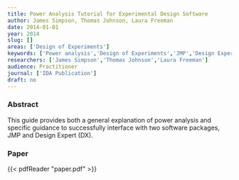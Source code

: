 ```yaml
---
title: Power Analysis Tutorial for Experimental Design Software
author: James Simpson, Thomas Johnson, Laura Freeman
date: 2014-01-01
year: 2014
slug: []
areas: ['Design of Experiments']
keywords: ['Power analysis','Design of Experiments','JMP','Design Expert']
researchers: ['James Simpson','Thomas Johnson','Laura Freeman']
audience: Practitioner
journal: ['IDA Publication']
draft: no
---
```




### Abstract

This guide provides both a general explanation of power analysis and specific guidance to successfully interface with two software packages, JMP and Design Expert (DX).



### Paper 
 {{< pdfReader "paper.pdf" >}}


